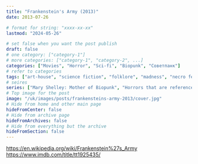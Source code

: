 ```yaml
---
title: "Frankenstein's Army (2013)"
date: 2013-07-26

# format for string: "xxxx-xx-xx"
lastmod: "2024-05-26"

# set false when you want the post publish
draft: false
# one category: ["category-1"]
# more categories: ["category-1", "category-2", ...]
categories: ["Movies", "Horror", "Sci-fi", "Biopunk", "Советпанк"]
# refer to categories
tags: ["art-house", "science fiction", "folklore", "madness", "necro fetishism", "militarism", "humanism", "posthumanism", "zombie"]
# seires
series: ["Mary Shelley: Mother of Biopunk", "Horrors that are referenced"]
# Top image for the post
image: "/uk/images/posts/frankensteins-army-2013/cover.jpg"
# Hide from home and other main page
hideFromCenter: false
# Hide from archive page
hideFromArchives: false
# Hide from everything but the archive
hideFromSection: false
---
```

https://en.wikipedia.org/wiki/Frankenstein%27s_Army
https://www.imdb.com/title/tt1925435/
<!--more-->